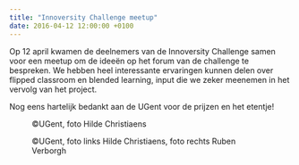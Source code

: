 ```yaml
---
title: "Innoversity Challenge meetup"
date: 2016-04-12 12:00:00 +0100
---
```

Op 12 april kwamen de deelnemers van de Innoversity Challenge samen voor een meetup om de ideeën op het forum van de challenge te bespreken.
We hebben heel interessante ervaringen kunnen delen over flipped classroom en blended learning, input die we zeker meenemen in het vervolg van het project.

Nog eens hartelijk bedankt aan de UGent voor de prijzen en het etentje!

<figure>
  <img class='img-responsive' src="http://www.beeldbank.ugent.be/files/photos/.63684/h1600q85_Z2016_072_092.jpg" alt="">
  <figcaption>
    ©UGent, foto Hilde Christiaens
  </figcaption>
</figure>

<figure>
  <img class='img-responsive' src="https://github.com/OpenWebSlides/OpenWebSlides.github.io/blob/master/images/ICmeetupComposition.jpg?raw=true" alt="">
  <figcaption>
    ©UGent, foto links Hilde Christiaens, foto rechts Ruben Verborgh
  </figcaption>
</figure>